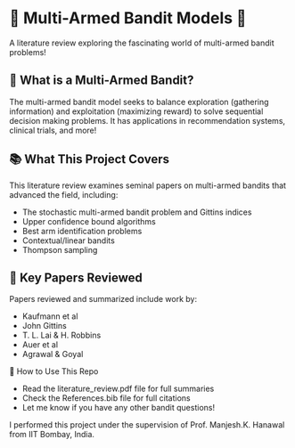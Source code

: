 # 🤖 Multi-Armed Bandit Models 🤖
A literature review exploring the fascinating world of multi-armed bandit problems!

## 🤔 What is a Multi-Armed Bandit?
The multi-armed bandit model seeks to balance exploration (gathering information) and exploitation (maximizing reward) to solve sequential decision making problems. It has applications in recommendation systems, clinical trials, and more!

## 📚 What This Project Covers
This literature review examines seminal papers on multi-armed bandits that advanced the field, including:
- The stochastic multi-armed bandit problem and Gittins indices
- Upper confidence bound algorithms
- Best arm identification problems
- Contextual/linear bandits
- Thompson sampling

## 📖 Key Papers Reviewed

Papers reviewed and summarized include work by:
- Kaufmann et al
- John Gittins
- T. L. Lai & H. Robbins
- Auer et al
- Agrawal & Goyal

📝 How to Use This Repo
- Read the literature_review.pdf file for full summaries
- Check the References.bib file for full citations
- Let me know if you have any other bandit questions!

I performed this project under the supervision of  Prof. Manjesh.K. Hanawal from IIT Bombay, India. 
